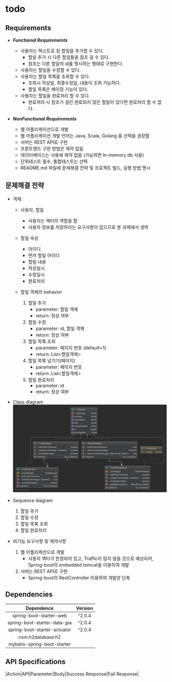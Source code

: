 # todo

## Requirements
* _**Functional Requirements**_
    * 사용자는 텍스트로 된 할일을 추가할 수 있다.
        *  할일 추가 시 다른 할일들을 참조 걸 수 있다.
        * 참조는 다른 할일의 id를 명시하는 형태로 구현한다.
    * 사용자는 할일을 수정할 수 있다.
    * 사용자는 할일 목록을 조회할 수 있다.
        * 조회시 작성일, 최종수정일, 내용이 조회 가능하다.
        * 할일 목록은 페이징 기능이 있다.
    * 사용자는 할일을 완료처리 할 수 있다.
        * 완료처리 시 참조가 걸린 완료되지 않은 할일이 있다면 완료처리 할 수 없다.
    
* _**NonFunctional Requirements**_
    * 웹 어플리케이션으로 개발
    * 웹 어플리케이션 개발 언어는 Java, Scala, Golang 중 선택을 권장함
    * 서버는 REST API로 구현
    * 프론트엔드 구현 방법은 제약 없음
    * 데이터베이스는 사용에 제약 없음 (가능하면 In-memory db 사용)
    * 단위테스트 필수, 통합테스트는 선택
    * README.md 파일에 문제해결 전략 및 프로젝트 빌드, 실행 방법 명시

## 문제해결 전략
* 객체
    * 사용자, 할일
        * 사용자는 액터의 역할을 함
        * 사용자 정보를 저장하라는 요구사항이 없으므로 본 과제에서 생략
        
    * 할일 속성
        * 아이디
        * 먼저 할일 아이디
        * 할일 내용
        * 작성일시
        * 수정일시
        * 완료처리
        
    * 할일 객체의 behavior
        1. 할일 추가 
            * parameter: 할일 객체
            * return: 정상 여부
        2. 할일 수정
            * parameter: id, 할일 객체
            * return: 정상 여부
        3. 할일 목록 조회
            * parameter: 페이지 번호 (default=1)
            * return: List<할일객체>
        4. 할일 목록 넘기기(페이지)
            * parameter: 페이지 번호
            * return: List<할일객체>
        5. 할일 완료처리
            * parameter: id
            * return: 정상 여부
            
* Class diagram
![classdiagram](./img/classdiagram.png)

* Sequence diagram
    1. 할일 추가
    2. 할일 수정
    3. 할일 목록 조회
    4. 할일 완료처리
    
* 비기능 요구사항 및 제약사항
    1. 웹 어플리케션으로 개발
        * 사용자 액터가 한정되어 있고, Traffic이 많지 않을 것으로 예상되어, Spring-boot의 embedded tomcat을 이용하여 개발
    2. 서버는 REST API로 구현
        * Spring-boot의 RestController 이용하여 개발양 단축
        
## Dependencies

|Dependence|Version|
|:--------:|:-----:|
|spring-boot-starter-web|^2.0.4|
|spring-boot-starter-data-jpa|^2.0.4|
|spring-boot-starter-actuator|^2.0.4|
|com.h2database:h2||
|mybatis-spring-boot-starter||

## API Specifications

|Action|API|Parameter|Body|Success Response|Fail Response|



